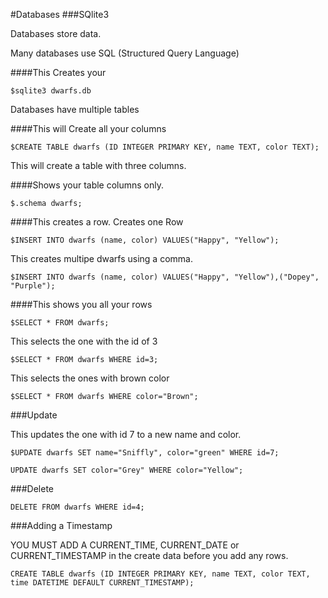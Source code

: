 #Databases
###SQlite3

Databases store data.

Many databases use SQL (Structured Query Language)


####This Creates your

```
$sqlite3 dwarfs.db

```

Databases have multiple tables

####This will Create all your columns

```
$CREATE TABLE dwarfs (ID INTEGER PRIMARY KEY, name TEXT, color TEXT);

```

This will create a table with three columns. 



####Shows your table columns only.

```
$.schema dwarfs;
```

####This creates a row.
Creates one Row

```
$INSERT INTO dwarfs (name, color) VALUES("Happy", "Yellow");
```
This creates multipe dwarfs using a comma.

```
$INSERT INTO dwarfs (name, color) VALUES("Happy", "Yellow"),("Dopey", "Purple");
```

####This shows you all your rows

```
$SELECT * FROM dwarfs;

```

This selects the one with the id of 3

```
$SELECT * FROM dwarfs WHERE id=3;
```

This selects the ones with brown color

```
$SELECT * FROM dwarfs WHERE color="Brown";
```

###Update

This updates the one with id 7 to a new name and color.

```
$UPDATE dwarfs SET name="Sniffly", color="green" WHERE id=7;

```

```
UPDATE dwarfs SET color="Grey" WHERE color="Yellow";
```

###Delete

```
DELETE FROM dwarfs WHERE id=4;

```

###Adding a Timestamp

YOU MUST ADD A CURRENT_TIME, CURRENT_DATE or CURRENT_TIMESTAMP in the create data before you add any rows.


```
CREATE TABLE dwarfs (ID INTEGER PRIMARY KEY, name TEXT, color TEXT, time DATETIME DEFAULT CURRENT_TIMESTAMP);
```